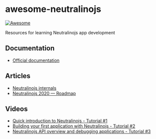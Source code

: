 # awesome-neutralinojs
[![Awesome](https://awesome.re/badge-flat2.svg)](https://awesome.re)

Resources for learning Neutralinojs app development

## Documentation 
- [Official documentation](https://neutralino.js.org/docs)

## Articles
- [Neutralinojs internals](https://www.99xtechnology.com/blog/research/neutralinojs-internals/)
- [Neutralinojs 2020 — Roadmap](https://medium.com/@shalithasuranga/neutralinojs-2020-roadmap-18179271205d)

## Videos
- [Quick introduction to Neutralinojs - Tutorial #1](https://www.youtube.com/watch?v=O1OAGFyFnfE)
- [Building your first application with Neutralinojs - Tutorial #2](https://www.youtube.com/watch?v=C7S6AU4oG8s)
- [Neutralinojs API overview and debugging applications - Tutorial #3](https://www.youtube.com/watch?v=8O50Z7tVm00)
